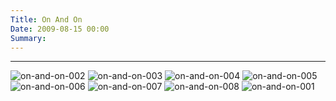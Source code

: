 ```yaml
---
Title: On And On
Date: 2009-08-15 00:00
Summary:
---
```


<!--
Tags: About, About Music, Music Production
Summary: Music Production / Deep House
-->

<!--
### Description

* Release Type: TV Commercial
* Genre: Deep House
* BPM: 125
-->

<div class="audio-player"></div>

<script type="text/javascript">
    $(document).ready(function() {
        initAudioPlayer('/static/audio/production/on-and-on-128.mp3', 'On And On');
    });
</script>

---

![on-and-on-002](https://user-images.githubusercontent.com/21299773/63366384-23bbbf80-c369-11e9-8479-656920121b4e.jpg#mw50)
![on-and-on-003](https://user-images.githubusercontent.com/21299773/63366411-39c98000-c369-11e9-932e-5a08e6ac5e6e.jpg#mw50)
![on-and-on-004](https://user-images.githubusercontent.com/21299773/63366386-24545600-c369-11e9-83c1-34d53d30b1cd.jpg#mw50)
![on-and-on-005](https://user-images.githubusercontent.com/21299773/63366387-24545600-c369-11e9-84ed-0d0c5355f206.jpg#mw50)
![on-and-on-006](https://user-images.githubusercontent.com/21299773/63366389-24ecec80-c369-11e9-9307-717ec12d3095.jpg#mw50)
![on-and-on-007](https://user-images.githubusercontent.com/21299773/63366391-24ecec80-c369-11e9-81d8-57bdbf0631e7.jpg#mw50)
![on-and-on-008](https://user-images.githubusercontent.com/21299773/63366392-25858300-c369-11e9-87fb-fda1f2510465.jpg#mw50)
![on-and-on-001](https://user-images.githubusercontent.com/21299773/63366382-23bbbf80-c369-11e9-84ce-58074d3819f9.jpg#mw50)
